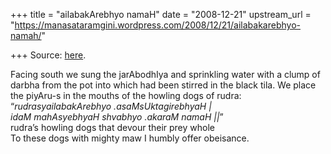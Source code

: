 +++
title = "ailabakArebhyo namaH"
date = "2008-12-21"
upstream_url = "https://manasataramgini.wordpress.com/2008/12/21/ailabakarebhyo-namah/"

+++
Source: [here](https://manasataramgini.wordpress.com/2008/12/21/ailabakarebhyo-namah/).

Facing south we sung the jarAbodhIya and sprinkling water with a clump
of darbha from the pot into which had been stirred in the black tila. We
place the piyAru-s in the mouths of the howling dogs of rudra:  
“*rudrasyailabakArebhyo .asaMsUktagirebhyaH \|  
idaM mahAsyebhyaH shvabhyo .akaraM namaH \|\|*”  
rudra’s howling dogs that devour their prey whole  
To these dogs with mighty maw I humbly offer obeisance.

